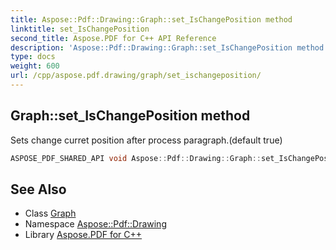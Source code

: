 ```yaml
---
title: Aspose::Pdf::Drawing::Graph::set_IsChangePosition method
linktitle: set_IsChangePosition
second_title: Aspose.PDF for C++ API Reference
description: 'Aspose::Pdf::Drawing::Graph::set_IsChangePosition method. Sets change curret position after process paragraph.(default true) in C++.'
type: docs
weight: 600
url: /cpp/aspose.pdf.drawing/graph/set_ischangeposition/
---
```

## Graph::set_IsChangePosition method


Sets change curret position after process paragraph.(default true)

```cpp
ASPOSE_PDF_SHARED_API void Aspose::Pdf::Drawing::Graph::set_IsChangePosition(bool value)
```

## See Also

* Class [Graph](../)
* Namespace [Aspose::Pdf::Drawing](../../)
* Library [Aspose.PDF for C++](../../../)
